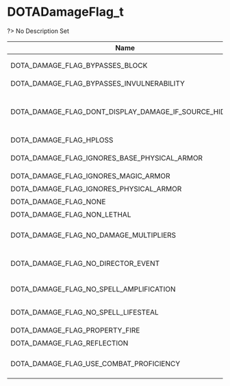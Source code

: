 # DOTADamageFlag_t
?> No Description Set

Name|Value|Description|Client
--|:--:|--|:--:
DOTA_DAMAGE_FLAG_BYPASSES_BLOCK|8|绕过伤害格挡。|✖
DOTA_DAMAGE_FLAG_BYPASSES_INVULNERABILITY|4|绕过无敌。|✖
DOTA_DAMAGE_FLAG_DONT_DISPLAY_DAMAGE_IF_SOURCE_HIDDEN|2048|当伤害来源不可见时，不显示造成的伤害。|✖
DOTA_DAMAGE_FLAG_HPLOSS|32|生命移除。|✖
DOTA_DAMAGE_FLAG_IGNORES_BASE_PHYSICAL_ARMOR|16384|无视基础护甲|✖
DOTA_DAMAGE_FLAG_IGNORES_MAGIC_ARMOR|1|无视魔抗|✖
DOTA_DAMAGE_FLAG_IGNORES_PHYSICAL_ARMOR|2|无视护甲|✖
DOTA_DAMAGE_FLAG_NONE|0|没有|✖
DOTA_DAMAGE_FLAG_NON_LETHAL|128|不致死|✖
DOTA_DAMAGE_FLAG_NO_DAMAGE_MULTIPLIERS|512|No Description Set|✖
DOTA_DAMAGE_FLAG_NO_DIRECTOR_EVENT|64|No Description Set|✖
DOTA_DAMAGE_FLAG_NO_SPELL_AMPLIFICATION|1024|没有技能增强|✖
DOTA_DAMAGE_FLAG_NO_SPELL_LIFESTEAL|4096|没有技能吸血|✖
DOTA_DAMAGE_FLAG_PROPERTY_FIRE|8192|火焰属性|✖
DOTA_DAMAGE_FLAG_REFLECTION|16|不反弹|✖
DOTA_DAMAGE_FLAG_USE_COMBAT_PROFICIENCY|256|No Description Set|✖
